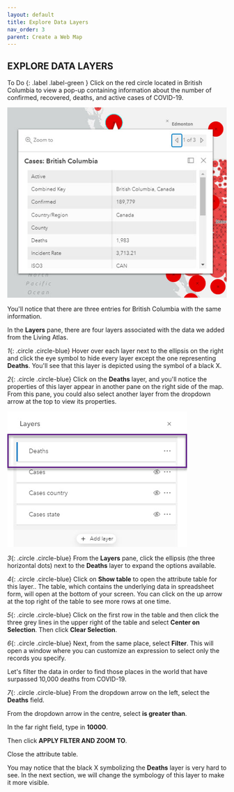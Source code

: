 ```yaml
---
layout: default
title: Explore Data Layers
nav_order: 3
parent: Create a Web Map
---
```


##  EXPLORE DATA LAYERS

To Do
{: .label .label-green }
Click on the red circle located in British Columbia to view a pop-up containing information about the number of confirmed, recovered, deaths, and active cases of COVID-19.

![covidCases.jpg](../images/covidCases.jpg)

You'll notice that there are three entries for British Columbia with the same information.

In the **Layers** pane, there are four layers associated with the data we added from the Living Atlas.

*1*{: .circle .circle-blue} Hover over each layer next to the ellipsis on the right and click the eye symbol to hide every layer except the one representing **Deaths**. You'll see that this layer is depicted using the symbol of a black X.

*2*{: .circle .circle-blue} Click on the **Deaths** layer, and you'll notice the properties of this layer appear in another pane on the right side of the map. From this pane, you could also select another layer from the dropdown arrow at the top to view its properties.

![deathsLyr.jpg](../images/deathsLyr.jpg)

*3*{: .circle .circle-blue} From the **Layers** pane, click the ellipsis (the three horizontal dots) next to the **Deaths** layer to expand the options available.

*4*{: .circle .circle-blue} Click on **Show table** to open the attribute table for this layer.. The table, which contains the underlying data in spreadsheet form, will open at the bottom of your screen. You can click on the up arrow at the top right of the table to see more rows at one time.

*5*{: .circle .circle-blue} Click on the first row in the table and then click the three grey lines in the upper right of the table and select **Center on Selection**.
Then click **Clear Selection**.

*6*{: .circle .circle-blue} Next, from the same place, select **Filter**. This will open a window where you can customize an expression to select only the records you specify.

Let's filter the data in order to find those places in the world that have surpassed 10,000 deaths from COVID-19.

*7*{: .circle .circle-blue} From the dropdown arrow on the left, select the **Deaths** field.

From the dropdown arrow in the centre, select **is greater than**.

In the far right field, type in **10000**.

Then click **APPLY FILTER AND ZOOM TO**.

Close the attribute table.

You may notice that the black X symbolizing the **Deaths** layer is very hard to see. In the next section, we will change the symbology of this layer to make it more visible.
